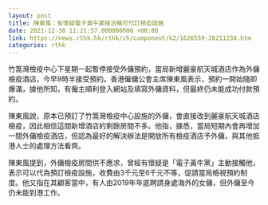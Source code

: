 ```yaml
---
layout: post
title: 陳東風：有懷疑電子黃牛黨接洽稱可代訂檢疫設施
date: 2021-12-30 11:21:57.000000000 +08:00
link: https://news.rthk.hk/rthk/ch/component/k2/1626559-20211230.htm
categories: rthk
---
```


竹篙灣檢疫中心下星期一起暫停接受外傭預約，當局新增麗豪航天城酒店作為外傭檢疫酒店，今早9時半接受預約。香港僱傭公會主席陳東風表示，預約一開始隨即爆滿，據他所知，有僱主順利登入網站及填寫外傭資料，但最終仍未能成功付款預約。

陳東風說，原本已預訂了竹篙灣檢疫中心設施的外傭，會直接改到麗豪航天城酒店檢疫，因此相信這間新增酒店的剩餘房間不多。他指，據悉，當局短期內會再增加一間外傭檢疫酒店，但認為最好的解決辦法是開放所有檢疫酒店予外傭，與其他抵港人士的處理方法看齊。

陳東風提到，外傭檢疫房間供不應求，曾經有懷疑是「電子黃牛黨」主動接觸他，表示可以代為預訂檢疫設施，收費由3千元至6千元不等，促請當局檢視預約制度。他又指在其顧客當中，有人由2019年年底聘請身處海外的女傭，但外傭至今仍未能到港工作。
